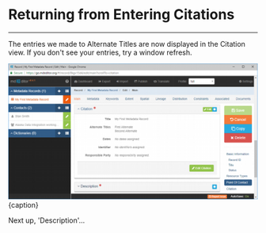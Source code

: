# Returning from Entering Citations 
---

The entries we made to <span class="md-element">Alternate Titles</span> are now displayed in the <span class="md-panel">Citation</span> view. If you don't see your entries, try a window refresh.  

![Editing Window - Main - Main Resource Citation](/assets/get-started/edit-window-main-citation-3.png){caption}

Next up, 'Description'...
